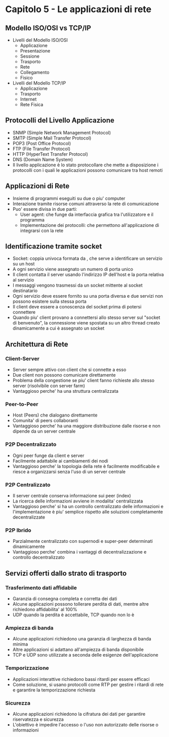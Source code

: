 # Capitolo 5 - Le applicazioni di rete
## Modello ISO/OSI vs TCP/IP
- Livelli del Modello ISO/OSI
  - Applicazione
  - Presentazione
  - Sessione
  - Trasporto
  - Rete
  - Collegamento
  - Fisico
- Livelli del Modello TCP/IP
  - Applicazione
  - Trasporto
  - Internet
  - Rete Fisica

## Protocolli del Livello Applicazione
- SNMP (Simple Network Management Protocol)
- SMTP (Simple Mail Transfer Protocol)
- POP3 (Post Office Protocol)
- FTP (File Transfer Protocol)
- HTTP (HyperText Transfer Protocol)
- DNS (Domain Name System)
- Il livello applicazione è lo stato protocollare che mette a disposizione i protocolli con i quali le applicazioni 
possono comunicare tra host remoti

## Applicazioni di Rete
- Insieme di programmi eseguiti su due o piu' computer
- Interazione tramite risorse comuni attraverso la rete di comunicazione
- Puo' essere divisa in due parti:
  - User agent: che funge da interfaccia grafica tra l'utilizzatore e il programma
  - Implementazione dei protocolli: che permettono all'applicazione di integrarsi con la rete

## Identificazione tramite socket
- Socket: coppia univoca formata da <Indirizzo IP:Numero di Porta>, che serve a identificare un servizio su un host
- A ogni servizio viene assegnato un numero di porta unico
- Il client contatta il server usando l'indirizzo IP dell'host e la porta relativa al servizio
- I messaggi vengono trasmessi da un socket mittente al socket destinatario
- Ogni servizio deve essere fornito su una porta diversa e due servizi non possono esistere sulla stessa porta
- Il client deve essere a conoscenza del socket prima di potersi connettere
- Quando piu' client provano a connettersi allo stesso server sul "socket di benvenuto", la connessione viene spostata
  su un altro thread creato dinamicamente a cui è assegnato un socket

## Architettura di Rete
### Client-Server
- Server sempre attivo con client che si connette a esso
- Due client non possono comunicare direttamente
- Problema della congestione se piu' client fanno richieste allo stesso server (risolvibile con server farm)
- Vantaggioso perche' ha una struttura centralizzata

### Peer-to-Peer
- Host (Peers) che dialogano direttamente
- Comunita' di peers collaboranti
- Vantaggioso perche' ha una maggiore distribuzione dalle risorse e non dipende da un server centrale

### P2P Decentralizzato
- Ogni peer funge da client e server
- Facilmente adattabile ai cambiamenti dei nodi
- Vantaggioso perche' la topologia della rete è facilmente modificabile e riesce a organizzarsi senza l'uso di un server
centrale

### P2P Centralizzato
- Il server centrale conserva informazione sui peer (index)
- La ricerca delle informazioni avviene in modalita' centralizzata
- Vantaggioso perche' si ha un controllo centralizzato delle informazioni e l'implementazione è piu' semplice rispetto
alle soluzioni completamente decentralizzate

### P2P Ibrido
- Parzialmente centralizzato con supernodi e super-peer determinati dinamicamente
- Vantaggioso perche' combina i vantaggi di decentralizzazione e controllo decentralizzato

## Servizi offerti dallo strato di trasporto
### Trasferimento dati affidabile
- Garanzia di consegna completa e corretta dei dati
- Alcune applicazioni possono tollerare perdita di dati, mentre altre richiedono affidabilita' al 100%
- UDP quando la perdita è accettabile, TCP quando non lo è

### Ampiezza di banda
- Alcune applicazioni richiedono una garanzia di larghezza di banda minima
- Altre applicazioni si adattano all'ampiezza di banda disponibile
- TCP e UDP sono utilizzate a seconda delle esigenze dell'applicazione

### Temporizzazione
- Applicazioni interattive richiedono bassi ritardi per essere efficaci
- Come soluzione, si usano protocolli come RTP per gestire i ritardi di rete e garantire la temporizzazione richiesta

### Sicurezza
- Alcune applicazioni richiedono la cifratura dei dati per garantire riservatezza e sicurezza
- L'obiettivo è impedire l'accesso o l'uso non autorizzato delle risorse o informazioni